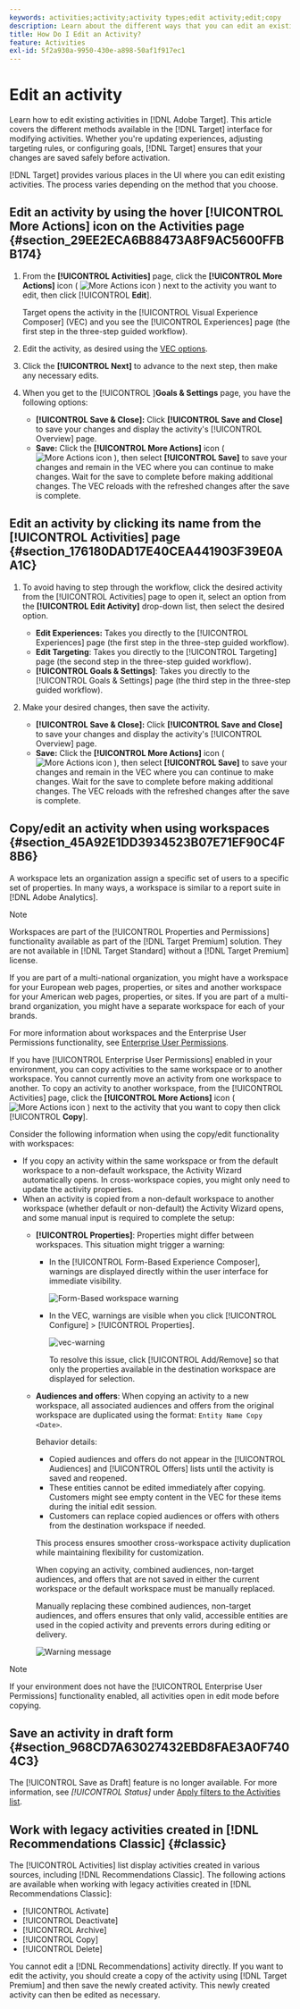 ```yaml
---
keywords: activities;activity;activity types;edit activity;edit;copy
description: Learn about the different ways that you can edit an existing activity.
title: How Do I Edit an Activity?
feature: Activities
exl-id: 5f2a930a-9950-430e-a898-50af1f917ec1
---
```

# Edit an activity

Learn how to edit existing activities in [!DNL Adobe Target]. This article covers the different methods available in the [!DNL Target] interface for modifying activities. Whether you're updating experiences, adjusting targeting rules, or configuring goals, [!DNL Target] ensures that your changes are saved safely before activation.

[!DNL Target] provides various places in the UI where you can edit existing activities. The process varies depending on the method that you choose.

## Edit an activity by using the hover [!UICONTROL More Actions] icon on the Activities page {#section_29EE2ECA6B88473A8F9AC5600FFBB174}

1. From the **[!UICONTROL Activities]** page, click the **[!UICONTROL More Actions]** icon ( ![More Actions icon](/help/main/assets/icons/MoreSmall.svg) ) next to the activity you want to edit, then click [!UICONTROL **Edit**].

   Target opens the activity in the [!UICONTROL Visual Experience Composer] (VEC) and you see the [!UICONTROL Experiences] page (the first step in the three-step guided workflow).

1. Edit the activity, as desired using the [VEC options](/help/main/c-experiences/c-visual-experience-composer/viztarget-options.md).

1. Click the **[!UICONTROL Next]** to advance to the next step, then make any necessary edits.

1. When you get to the [!UICONTROL ]**Goals & Settings** page, you have the following options: 
 
    * **[!UICONTROL Save & Close]:** Click **[!UICONTROL Save and Close]** to save your changes and display the activity's [!UICONTROL Overview] page. 
    * **Save:** Click the **[!UICONTROL More Actions]** icon ( ![More Actions icon](/help/main/assets/icons/MoreSmallListVert.svg) ), then select **[!UICONTROL Save]** to save your changes and remain in the VEC where you can continue to make changes. Wait for the save to complete before making additional changes. The VEC reloads with the refreshed changes after the save is complete.

## Edit an activity by clicking its name from the [!UICONTROL Activities] page {#section_176180DAD17E40CEA441903F39E0AA1C}

1. To avoid having to step through the workflow, click the desired activity from the [!UICONTROL Activities] page to open it, select an option from the **[!UICONTROL Edit Activity]** drop-down list, then select the desired option.

    * **Edit Experiences:** Takes you directly to the [!UICONTROL Experiences] page (the first step in the three-step guided workflow).
    * **Edit Targeting**: Takes you directly to the [!UICONTROL Targeting] page (the second step in the three-step guided workflow).
    * **[!UICONTROL Goals & Settings]**: Takes you directly to the [!UICONTROL Goals & Settings] page (the third step in the three-step guided workflow).  
    
1. Make your desired changes, then save the activity.

    * **[!UICONTROL Save & Close]:** Click **[!UICONTROL Save and Close]** to save your changes and display the activity's [!UICONTROL Overview] page. 
    * **Save:** Click the **[!UICONTROL More Actions]** icon ( ![More Actions icon](/help/main/assets/icons/MoreSmallListVert.svg) ), then select **[!UICONTROL Save]** to save your changes and remain in the VEC where you can continue to make changes. Wait for the save to complete before making additional changes. The VEC reloads with the refreshed changes after the save is complete.

## Copy/edit an activity when using workspaces {#section_45A92E1DD3934523B07E71EF90C4F8B6}

A workspace lets an organization assign a specific set of users to a specific set of properties. In many ways, a workspace is similar to a report suite in [!DNL Adobe Analytics].

>[!NOTE]
>
>Workspaces are part of the [!UICONTROL Properties and Permissions] functionality available as part of the [!DNL Target Premium] solution. They are not available in [!DNL Target Standard] without a [!DNL Target Premium] license.

If you are part of a multi-national organization, you might have a workspace for your European web pages, properties, or sites and another workspace for your American web pages, properties, or sites. If you are part of a multi-brand organization, you might have a separate workspace for each of your brands.

For more information about workspaces and the Enterprise User Permissions functionality, see [Enterprise User Permissions](/help/main/administrating-target/c-user-management/property-channel/property-channel.md#concept_E396B16FA2024ADBA27BC056138F9838).

If you have [!UICONTROL Enterprise User Permissions] enabled in your environment, you can copy activities to the same workspace or to another workspace. You cannot currently move an activity from one workspace to another. To copy an activity to another workspace, from the [!UICONTROL Activities] page, click the **[!UICONTROL More Actions]** icon ( ![More Actions icon](/help/main/assets/icons/MoreSmall.svg) ) next to the activity that you want to copy then click [!UICONTROL **Copy**]. 

Consider the following information when using the copy/edit functionality with workspaces:

* If you copy an activity within the same workspace or from the default workspace to a non-default workspace, the Activity Wizard automatically opens. In cross-workspace copies, you might only need to update the activity properties. 
* When an activity is copied from a non-default workspace to another workspace (whether default or non-default) the Activity Wizard opens, and some manual input is required to complete the setup: 
  *  **[!UICONTROL Properties]**: Properties might differ between workspaces. This situation might trigger a warning:

      * In the [!UICONTROL Form-Based Experience Composer], warnings are displayed directly within the user interface for immediate visibility.

        ![Form-Based workspace warning](/help/main/c-activities/assets/form-based-warning.png)

      * In the VEC, warnings are visible when you click [!UICONTROL Configure] > [!UICONTROL Properties].

         ![vec-warning](/help/main/c-activities/assets/vec-warning.png)

          To resolve this issue, click [!UICONTROL Add/Remove] so that only the properties available in the destination workspace are displayed for selection.
      
  * **Audiences and offers**: When copying an activity to a new workspace, all associated audiences and offers from the original workspace are duplicated using the format: `Entity Name Copy <Date>`.

     Behavior details:

     * Copied audiences and offers do not appear in the [!UICONTROL Audiences] and [!UICONTROL Offers] lists until the activity is saved and reopened.
     * These entities cannot be edited immediately after copying. Customers might see empty content in the VEC for these items during the initial edit session.
     * Customers can replace copied audiences or offers with others from the destination workspace if needed.

     This process ensures smoother cross-workspace activity duplication while maintaining flexibility for customization.

     When copying an activity, combined audiences, non-target audiences, and offers that are not saved in either the current workspace or the default workspace must be manually replaced.

     Manually replacing these combined audiences, non-target audiences, and offers ensures that only valid, accessible entities are used in the copied activity and prevents errors during editing or delivery.

    ![Warning message](/help/main/c-activities/assets/copy.png)

>[!NOTE]
>
>If your environment does not have the [!UICONTROL Enterprise User Permissions] functionality enabled, all activities open in edit mode before copying.

## Save an activity in draft form {#section_968CD7A63027432EBD8FAE3A0F7404C3}

The [!UICONTROL Save as Draft] feature is no longer available. For more information, see *[!UICONTROL Status]* under [Apply filters to the Activities list](/help/main/c-activities/activities.md#filters).

## Work with legacy activities created in [!DNL Recommendations Classic] {#classic}

The [!UICONTROL Activities] list display activities created in various sources, including [!DNL Recommendations Classic]. The following actions are available when working with legacy activities created in [!DNL Recommendations Classic]:

* [!UICONTROL Activate]
* [!UICONTROL Deactivate]
* [!UICONTROL Archive]
* [!UICONTROL Copy]
* [!UICONTROL Delete]

You cannot edit a [!DNL Recommendations] activity directly. If you want to edit the activity, you should create a copy of the activity using [!DNL Target Premium] and then save the newly created activity. This newly created activity can then be edited as necessary.